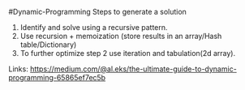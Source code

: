 #Dynamic-Programming 
Steps to generate a solution

1. Identify and solve using a recursive pattern.
2. Use recursion + memoization (store results in an array/Hash table/Dictionary)
3. To further optimize step 2 use iteration and tabulation(2d array).

Links: https://medium.com/@al.eks/the-ultimate-guide-to-dynamic-programming-65865ef7ec5b